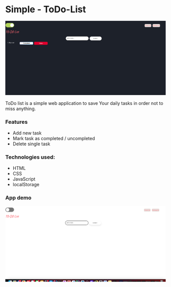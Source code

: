 # Simple - ToDo-List
![Model](/assets/darkMode.png)

ToDo list is a simple web application to save Your daily tasks in order not to miss anything.

### Features
* Add new task
* Mark task as completed / uncompleted
* Delete single task

### Technologies used:
* HTML
* CSS
* JavaScript
* localStorage
  
### App demo
![Model](/assets/noDarkMode.png)




